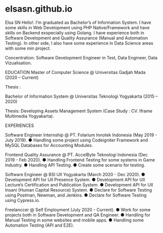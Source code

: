 # elsasn.github.io
Elsa SN 
Hello!. 
I’m graduated as Bachelor’s of Information System. I have some skills in Web Development using PHP Native/Framework and have skills on Backend exspecially using Golang. I have experience both in Software Development and Quality Assurance (Manual and Automation Testing). In other side, I also have some experience in Data Science areas with some min project. 

Concentration: Software Development Engineer in Test, Data Engineer, Data Vizualisation. 


EDUCATION
Master of Computer Science @ Universitas Gadjah Mada (2020 – Current)

Thesis : 

Bachelor of Information System @ Universitas Teknologi Yogyakarta (2015 – 2020)

Thesis: Developing Assets Management System (Case Study : CV. Iframe Multimedia Yogyakarta). 

EXPERIENCES

Software Engineer Internship @ PT. Folarium Innotek Indonesia (May 2019 - July 2019). 
● Handling some project using Codeigniter Framework and MySQL Databases for Accounting Modules. 

Frontend Quality Assurance @ PT. AccelByte Teknologi Indonesia (Dec 2019 - Feb 2020). 
● Handling Frontend Testing for some systems in Game Industry. 
● Handling API Testing. 
● Create some scenario for testing. 

Software Engineer @ BSI UII Yogyakarta (March 2020 - Dec 2020). 
● Development API for UII Presence System. 
● Development API for UII Lecture’s Certification and Publication System. 
● Development API for UII Insani (Human Capital Resource) System. 
● Declare for Software Testing using Postman, Newman, and Jenkins. 
● Declare for Software Testing using Cypress.io.

Freelanccer @ Self Employment (July 2020 - Current). 
● Work for some projects both in Software Development and QA Engineer. 
● Handling for Manual Testing in some websites and mobile apps. 
● Handling some Automation Testing (API and E2E). 



